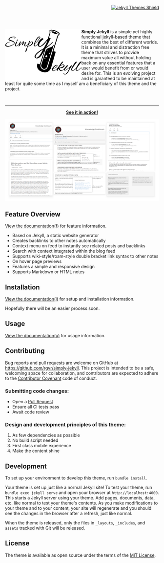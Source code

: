 <p align="right">
<a href="https://jekyll-themes.com">
    <img src="https://img.shields.io/badge/featured%20on-JT-red.svg" height="20" alt="Jekyll Themes Shield" >
</a>
</p>
<br><br>



<p align="center">
    <img align="left" width="250px" src="./assets/img/logo.png">
    <p><strong>Simply Jekyll</strong> is a simple yet highly functional jekyll-based theme that combines the best of different worlds. It is a minimal and distraction free theme that strives to provide maximum value all without holding back on any essential features that a user would benefit from or would desire for. This is an evolving project and is garanteed to be maintained at least for quite some time as I myself am a beneficiary of this theme and the project.</p><br><hr>
    <p align="center"><strong><a href="https://simply-jekyll.netlify.app/">See it in action!</a></strong></p>
    <img align="center" src="./assets/img/end_result.png">
</p>

## Feature Overview

[View the documentation(f)](https://simply-jekyll.netlify.app/posts/explore) for feature information.

- Based on Jekyll, a static website generator
- Creates backlinks to other notes automatically
- Context menu on feed to instantly see related posts and backlinks
- Search with context integrated within the blog feed
- Supports wiki-style/roam-style double bracket link syntax to other notes
- On hover page previews
- Features a simple and responsive design
- Supports Markdown or HTML notes


## Installation

[View the documentation(i)](https://simply-jekyll.netlify.app/posts/setup) for setup and installation information.

Hopefully there will be an easier process soon.

## Usage

[View the documentation(u)](https://simply-jekyll.netlify.app/posts/usage) for usage information.

## Contributing

Bug reports and pull requests are welcome on GitHub at https://github.com/rgvr/simply-jekyll. This project is intended to be a safe, welcoming space for collaboration, and contributors are expected to adhere to the [Contributor Covenant](http://contributor-covenant.org) code of conduct.

### Submitting code changes:

- Open a [Pull Request](https://github.com/rgvr/simply-jekyll/pulls)
- Ensure all CI tests pass
- Await code review

### Design and development principles of this theme:

1. As few dependencies as possible
2. No build script needed
3. First class mobile experience
4. Make the content shine

## Development

To set up your environment to develop this theme, run `bundle install`.

Your theme is set up just like a normal Jekyll site! To test your theme, run `bundle exec jekyll serve` and open your browser at `http://localhost:4000`. This starts a Jekyll server using your theme. Add pages, documents, data, etc. like normal to test your theme's contents. As you make modifications to your theme and to your content, your site will regenerate and you should see the changes in the browser after a refresh, just like normal.

When the theme is released, only the files in `_layouts`, `_includes`, and `assets` tracked with Git will be released.

## License

The theme is available as open source under the terms of the [MIT License](http://opensource.org/licenses/MIT).


